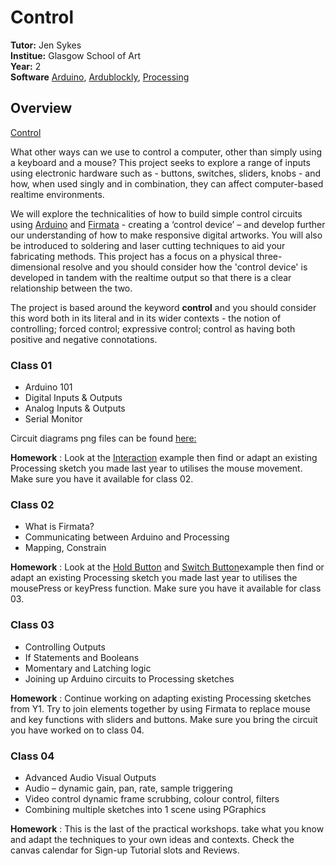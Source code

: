 # Control

**Tutor:** Jen Sykes<br>
**Institue:** Glasgow School of Art<br>
**Year:** 2<br>
**Software** [Arduino](https://www.arduino.cc/en/Main/Software), [Ardublockly](https://ardublockly.embeddedlog.com/demo/index.html), [Processing](https://processing.org/download/)


## Overview
[Control](https://canvas.gsa.ac.uk/courses/671/pages/control-overview?module_item_id=41512)

What other ways can we use to control a computer, other than simply using a keyboard and a mouse? This project seeks to explore a range of inputs using electronic hardware such as - buttons, switches, sliders, knobs - and how, when used singly and in combination, they can affect computer-based realtime environments.
 

We will explore the technicalities of how to build simple control circuits using [Arduino](https://www.arduino.cc/) and [Firmata](https://github.com/firmata/arduino) - creating a ‘control device’ – and develop further our understanding of how to make responsive digital artworks. You will also be introduced to soldering and laser cutting techniques to aid your fabricating methods. This project has a focus on a physical three-dimensional resolve and you should consider how the 'control device' is developed in tandem with the realtime output so that there is a clear relationship between the two. 
 
The project is based around the keyword **control** and you should consider this word both in its literal and in its wider contexts - the notion of controlling; forced control; expressive control; control as having both positive and negative connotations.

### Class 01

- Arduino 101
- Digital Inputs & Outputs
- Analog Inputs & Outputs
- Serial Monitor

Circuit diagrams png files can be found [here:](https://github.com/gsa-ixd/Control/tree/master/Class01)<br>

**Homework** : Look at the [Interaction](http://learningprocessing.com/examples/chp03/example-03-02-mouseX-mouseY) example then find or adapt an existing Processing sketch you made last year to utilises the mouse movement. Make sure you have it available for class 02.  

### Class 02
- What is Firmata?
- Communicating between Arduino and Processing
- Mapping, Constrain<br>

**Homework** : Look at the [Hold Button](http://learningprocessing.com/examples/chp05/example-05-04-holdbutton) and [Switch Button](http://learningprocessing.com/examples/chp05/example-05-05-switchbutton)example then find or adapt an existing Processing sketch you made last year to utilises the mousePress or keyPress function. Make sure you have it available for class 03.

### Class 03
- Controlling Outputs
- If Statements and Booleans
- Momentary and Latching logic
- Joining up Arduino circuits to Processing sketches<br>

**Homework** : Continue working on adapting existing Processing sketches from Y1. Try to join elements together by using Firmata to replace mouse and key functions with sliders and buttons. Make sure you bring the circuit you have worked on to class 04.

### Class 04
- Advanced Audio Visual Outputs
- Audio – dynamic gain, pan, rate, sample triggering
- Video control dynamic frame scrubbing, colour control, filters
- Combining multiple sketches into 1 scene using PGraphics<br>

**Homework** : This is the last of the practical workshops. take what you know and adapt the techniques to your own ideas and contexts. Check the canvas calendar for Sign-up Tutorial slots and Reviews.
